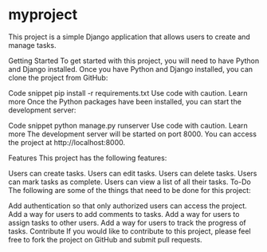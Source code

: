 # myproject

This project is a simple Django application that allows users to create and manage tasks.

Getting Started
To get started with this project, you will need to have Python and Django installed. Once you have Python and Django installed, you can clone the project from GitHub:

Code snippet
pip install -r requirements.txt
Use code with caution. Learn more
Once the Python packages have been installed, you can start the development server:

Code snippet
python manage.py runserver
Use code with caution. Learn more
The development server will be started on port 8000. You can access the project at http://localhost:8000.

Features
This project has the following features:

Users can create tasks.
Users can edit tasks.
Users can delete tasks.
Users can mark tasks as complete.
Users can view a list of all their tasks.
To-Do
The following are some of the things that need to be done for this project:

Add authentication so that only authorized users can access the project.
Add a way for users to add comments to tasks.
Add a way for users to assign tasks to other users.
Add a way for users to track the progress of tasks.
Contribute
If you would like to contribute to this project, please feel free to fork the project on GitHub and submit pull requests.
